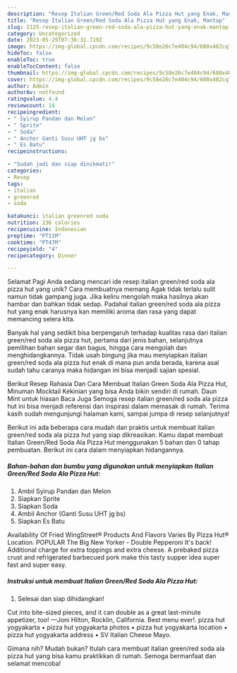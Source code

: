```yaml
---
description: "Resep Italian Green/Red Soda Ala Pizza Hut yang Enak, Mantap"
title: "Resep Italian Green/Red Soda Ala Pizza Hut yang Enak, Mantap"
slug: 2125-resep-italian-green-red-soda-ala-pizza-hut-yang-enak-mantap
category: Uncategorized
date: 2023-05-29T07:36:31.719Z
image: https://img-global.cpcdn.com/recipes/9c58e26c7e404c94/680x482cq70/italian-greenred-soda-ala-pizza-hut-foto-resep-utama.jpg
hideToc: false
enableToc: true
enableTocContent: false
thumbnail: https://img-global.cpcdn.com/recipes/9c58e26c7e404c94/680x482cq70/italian-greenred-soda-ala-pizza-hut-foto-resep-utama.jpg
cover: https://img-global.cpcdn.com/recipes/9c58e26c7e404c94/680x482cq70/italian-greenred-soda-ala-pizza-hut-foto-resep-utama.jpg
author: Admin
authorAv: notfound
ratingvalue: 4.4
reviewcount: 14
recipeingredient:
- " Syirup Pandan dan Melon"
- " Sprite"
- " Soda"
- " Anchor Ganti Susu UHT jg bs"
- " Es Batu"
recipeinstructions:

- "Sudah jadi dan siap dinikmati!"
categories:
- Resep
tags:
- italian
- greenred
- soda

katakunci: italian greenred soda 
nutrition: 236 calories
recipecuisine: Indonesian
preptime: "PT11M"
cooktime: "PT47M"
recipeyield: "4"
recipecategory: Dinner

---
```



Selamat Pagi Anda sedang mencari ide resep italian green/red soda ala pizza hut yang unik? Cara membuatnya memang Agak tidak terlalu sulit namun tidak gampang juga. Jika keliru mengolah maka hasilnya akan hambar dan bahkan tidak sedap. Padahal italian green/red soda ala pizza hut yang enak harusnya kan memiliki aroma dan rasa yang dapat memancing selera kita.


Banyak hal yang sedikit bisa berpengaruh terhadap kualitas rasa dari italian green/red soda ala pizza hut, pertama dari jenis bahan, selanjutnya pemilihan bahan segar dan bagus, hingga cara mengolah dan menghidangkannya. Tidak usah bingung jika mau menyiapkan italian green/red soda ala pizza hut enak di mana pun anda berada, karena asal sudah tahu caranya maka hidangan ini bisa menjadi sajian spesial.

Berikut Resep Rahasia Dan Cara Membuat Italian Green Soda Ala Pizza Hut, Minuman Mocktail Kekinian yang bisa Anda bikin sendiri di rumah. Daun Mint untuk hiasan Baca Juga Semoga resep italian green/red soda ala pizza hut ini bisa menjadi referensi dan inspirasi dalam memasak di rumah. Terima kasih sudah mengunjungi halaman kami, sampai jumpa di resep selanjutnya!


Berikut ini ada beberapa cara mudah dan praktis untuk membuat italian green/red soda ala pizza hut yang siap dikreasikan. Kamu dapat membuat Italian Green/Red Soda Ala Pizza Hut menggunakan 5 bahan dan 0 tahap pembuatan. Berikut ini cara dalam menyiapkan hidangannya.

<!--inarticleads1-->

##### Bahan-bahan dan bumbu yang digunakan untuk menyiapkan Italian Green/Red Soda Ala Pizza Hut:

1. Ambil  Syirup Pandan dan Melon
1. Siapkan  Sprite
1. Siapkan  Soda
1. Ambil  Anchor (Ganti Susu UHT jg bs)
1. Siapkan  Es Batu


Availability Of Fried WingStreet® Products And Flavors Varies By Pizza Hut® Location. POPULAR The Big New Yorker - Double Pepperoni It&#39;s back! Additional charge for extra toppings and extra cheese. A prebaked pizza crust and refrigerated barbecued pork make this tasty supper idea super fast and super easy. 

<!--inarticleads2-->

##### Instruksi untuk membuat Italian Green/Red Soda Ala Pizza Hut:


1. Selesai dan siap dihidangkan!

Cut into bite-sized pieces, and it can double as a great last-minute appetizer, too! —Joni Hilton, Rocklin, California. Best menu ever!. pizza hut yogyakarta • pizza hut yogyakarta photos • pizza hut yogyakarta location • pizza hut yogyakarta address • SV Italian Cheese Mayo. 

Gimana nih? Mudah bukan? Itulah cara membuat italian green/red soda ala pizza hut yang bisa kamu praktikkan di rumah. Semoga bermanfaat dan selamat mencoba!

